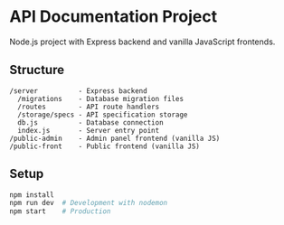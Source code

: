 # API Documentation Project

Node.js project with Express backend and vanilla JavaScript frontends.

## Structure

```
/server          - Express backend
  /migrations    - Database migration files
  /routes        - API route handlers
  /storage/specs - API specification storage
  db.js          - Database connection
  index.js       - Server entry point
/public-admin    - Admin panel frontend (vanilla JS)
/public-front    - Public frontend (vanilla JS)
```

## Setup

```bash
npm install
npm run dev  # Development with nodemon
npm start    # Production
```
